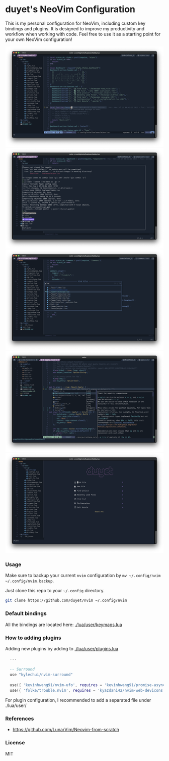 # duyet's NeoVim Configuration

This is my personal configuration for NeoVim, including custom key bindings and plugins. It is designed to improve my productivity and workflow when working with code. Feel free to use it as a starting point for your own NeoVim configuration!

![](.github/screenshot/screenshot_1.png)
![](.github/screenshot/screenshot_2.png)
![](.github/screenshot/screenshot_3.png)
![](.github/screenshot/screenshot_4.png)
![](.github/screenshot/screenshot_5.png)

### Usage

Make sure to backup your current `nvim` configuration by `mv ~/.config/nvim ~/.config/nvim.backup`.

Just clone this repo to your `~/.config` directory. 

```bash
git clone https://github.com/duyet/nvim ~/.config/nvim
```

### Default bindings

All the bindings are located here: [./lua/user/keymaps.lua](./lua/user/keymaps.lua)

### How to adding plugins 

Adding new plugins by adding to [./lua/user/plugins.lua](./lua/user/plugins.lua) 

```lua
  ...
  
  -- Surround
  use "kylechui/nvim-surround"

  use({ 'kevinhwang91/nvim-ufo', requires = 'kevinhwang91/promise-async' })
  use({ 'folke/trouble.nvim', requires = 'kyazdani42/nvim-web-devicons' })
```

For plugin configuration, I recommended to add a separated file under ./lua/user/

### References

- <https://github.com/LunarVim/Neovim-from-scratch>

### License

MIT
